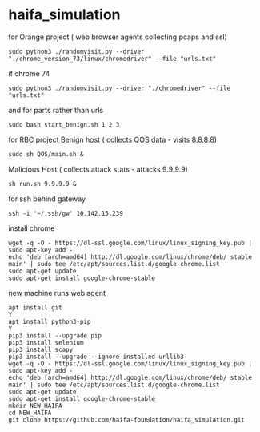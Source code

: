 # haifa_simulation


for Orange project ( web browser agents collecting pcaps and ssl) 
```
sudo python3 ./randomvisit.py --driver "./chrome_version_73/linux/chromedriver" --file "urls.txt"
```
if chrome 74 
```
sudo python3 ./randomvisit.py --driver "./chromedriver" --file "urls.txt"
```
and for parts rather than urls 
```
sudo bash start_benign.sh 1 2 3
```



for RBC project 
Benign host ( collects QOS data - visits 8.8.8.8) 
```
sudo sh QOS/main.sh & 
```

Malicious Host ( collects attack stats - attacks 9.9.9.9) 
```
sh run.sh 9.9.9.9 &
```


for ssh behind gateway 
```
ssh -i '~/.ssh/gw' 10.142.15.239
```


install chrome 
```
wget -q -O - https://dl-ssl.google.com/linux/linux_signing_key.pub | sudo apt-key add -
echo 'deb [arch=amd64] http://dl.google.com/linux/chrome/deb/ stable main' | sudo tee /etc/apt/sources.list.d/google-chrome.list
sudo apt-get update 
sudo apt-get install google-chrome-stable
```
new machine runs web agent 
```
apt install git 
Y
apt install python3-pip 
Y
pip3 install --upgrade pip
pip3 install selenium 
pip3 install scapy 
pip3 install --upgrade --ignore-installed urllib3
wget -q -O - https://dl-ssl.google.com/linux/linux_signing_key.pub | sudo apt-key add -
echo 'deb [arch=amd64] http://dl.google.com/linux/chrome/deb/ stable main' | sudo tee /etc/apt/sources.list.d/google-chrome.list
sudo apt-get update 
sudo apt-get install google-chrome-stable
mkdir NEW_HAIFA
cd NEW_HAIFA
git clone https://github.com/haifa-foundation/haifa_simulation.git
```
